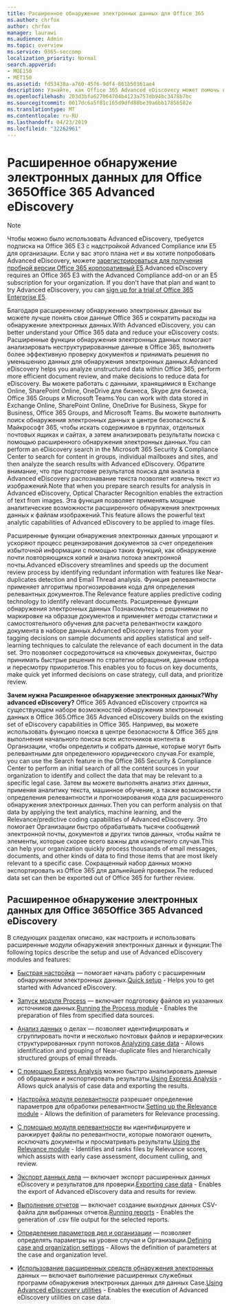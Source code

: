 ```yaml
---
title: Расширенное обнаружение электронных данных для Office 365
ms.author: chrfox
author: chrfox
manager: laurawi
ms.audience: Admin
ms.topic: overview
ms.service: O365-seccomp
localization_priority: Normal
search.appverid:
- MOE150
- MET150
ms.assetid: fd53438a-a760-45f6-9df4-861b50161ae4
description: Узнайте, как Office 365 Advanced eDiscovery может помочь вам анализировать данные в Office 365, упростить процесс рецензирования документов и принимать решения для эффективного обнаружения электронных данных.
ms.openlocfilehash: 203d3bfa627064704b4123a757db94bc3478b7bc
ms.sourcegitcommit: 0017dc6a5f81c165d9dfd88be39a6bb17856582e
ms.translationtype: MT
ms.contentlocale: ru-RU
ms.lasthandoff: 04/23/2019
ms.locfileid: "32262961"
---
```

# <a name="office-365-advanced-ediscovery"></a><span data-ttu-id="92c20-103">Расширенное обнаружение электронных данных для Office 365</span><span class="sxs-lookup"><span data-stu-id="92c20-103">Office 365 Advanced eDiscovery</span></span>

> [!NOTE]
> <span data-ttu-id="92c20-p101">Чтобы можно было использовать Advanced eDiscovery, требуется подписка на Office 365 E3 с надстройкой Advanced Compliance или E5 для организации. Если у вас этого плана нет и вы хотите попробовать Advanced eDiscovery, можете [зарегистрироваться для получения пробной версии Office 365 корпоративный E5](https://go.microsoft.com/fwlink/p/?LinkID=698279).</span><span class="sxs-lookup"><span data-stu-id="92c20-p101">Advanced eDiscovery requires an Office 365 E3 with the Advanced Compliance add-on or an E5 subscription for your organization. If you don't have that plan and want to try Advanced eDiscovery, you can [sign up for a trial of Office 365 Enterprise E5](https://go.microsoft.com/fwlink/p/?LinkID=698279).</span></span> 
  
<span data-ttu-id="92c20-106">Благодаря расширенному обнаружению электронных данных вы можете лучше понять свои данные Office 365 и сократить расходы на обнаружение электронных данных.</span><span class="sxs-lookup"><span data-stu-id="92c20-106">With Advanced eDiscovery, you can better understand your Office 365 data and reduce your eDiscovery costs.</span></span> <span data-ttu-id="92c20-107">Расширенные функции обнаружения электронных данных помогают анализировать неструктурированные данные в Office 365, выполнять более эффективную проверку документов и принимать решения по уменьшению данных для обнаружения электронных данных.</span><span class="sxs-lookup"><span data-stu-id="92c20-107">Advanced eDiscovery helps you analyze unstructured data within Office 365, perform more efficient document review, and make decisions to reduce data for eDiscovery.</span></span> <span data-ttu-id="92c20-108">Вы можете работать с данными, хранящимися в Exchange Online, SharePoint Online, OneDrive для бизнеса, Skype для бизнеса, Office 365 Groups и Microsoft Teams.</span><span class="sxs-lookup"><span data-stu-id="92c20-108">You can work with data stored in Exchange Online, SharePoint Online, OneDrive for Business, Skype for Business, Office 365 Groups, and Microsoft Teams.</span></span> <span data-ttu-id="92c20-109">Вы можете выполнить поиск обнаружения электронных данных в центре безопасности &amp; Майкрософт 365, чтобы искать содержимое в группах, отдельных почтовых ящиках и сайтах, а затем анализировать результаты поиска с помощью расширенного обнаружения электронных данных.</span><span class="sxs-lookup"><span data-stu-id="92c20-109">You can perform an eDiscovery search in the Microsoft 365 Security &amp; Compliance Center to search for content in groups, individual mailboxes and sites, and then analyze the search results with Advanced eDiscovery.</span></span> <span data-ttu-id="92c20-110">Обратите внимание, что при подготовке результатов поиска для анализа в Advanced eDiscovery распознавание текста позволяет извлечь текст из изображений.</span><span class="sxs-lookup"><span data-stu-id="92c20-110">Note that when you prepare search results for analysis in Advanced eDiscovery, Optical Character Recognition enables the extraction of text from images.</span></span> <span data-ttu-id="92c20-111">Эта функция позволяет применять мощные аналитические возможности расширенного обнаружения электронных данных к файлам изображений.</span><span class="sxs-lookup"><span data-stu-id="92c20-111">This feature allows the powerful text analytic capabilities of Advanced eDiscovery to be applied to image files.</span></span>
  
<span data-ttu-id="92c20-112">Расширенные функции обнаружения электронных данных упрощают и ускоряют процесс рецензирования документов за счет определения избыточной информации с помощью таких функций, как обнаружение почти повторяющихся копий и анализ потока электронной почты.</span><span class="sxs-lookup"><span data-stu-id="92c20-112">Advanced eDiscovery streamlines and speeds up the document review process by identifying redundant information with features like Near-duplicates detection and Email Thread analysis.</span></span> <span data-ttu-id="92c20-113">Функция релевантности применяет алгоритмы прогнозирования кода для определения релевантных документов.</span><span class="sxs-lookup"><span data-stu-id="92c20-113">The Relevance feature applies predictive coding technology to identify relevant documents.</span></span> <span data-ttu-id="92c20-114">Расширенные функции обнаружения электронных данных Познакомьтесь с решениями по маркировке на образце документов и применяет методы статистики и самостоятельного обучения для расчета релевантности каждого документа в наборе данных.</span><span class="sxs-lookup"><span data-stu-id="92c20-114">Advanced eDiscovery learns from your tagging decisions on sample documents and applies statistical and self-learning techniques to calculate the relevance of each document in the data set.</span></span> <span data-ttu-id="92c20-115">Это позволяет сосредоточиться на ключевых документах, быстро принимать быстрые решения по стратегии обращения, данным отбора и пересмотру приоритетов.</span><span class="sxs-lookup"><span data-stu-id="92c20-115">This enables you to focus on key documents, make quick yet informed decisions on case strategy, cull data, and prioritize review.</span></span>
  
 <span data-ttu-id="92c20-116">**Зачем нужна Расширенное обнаружение электронных данных?**</span><span class="sxs-lookup"><span data-stu-id="92c20-116">**Why advanced eDiscovery?**</span></span> <span data-ttu-id="92c20-117">Office 365 Advanced eDiscovery строится на существующем наборе возможностей обнаружения электронных данных в Office 365.</span><span class="sxs-lookup"><span data-stu-id="92c20-117">Office 365 Advanced eDiscovery builds on the existing set of eDiscovery capabilities in Office 365.</span></span> <span data-ttu-id="92c20-118">Например, вы можете использовать функцию поиска в центре безопасности &amp; Office 365 для выполнения начального поиска всех источников контента в Организации, чтобы определить и собрать данные, которые могут быть релевантными для определенного юридического случая.</span><span class="sxs-lookup"><span data-stu-id="92c20-118">For example, you can use the Search feature in the Office 365 Security &amp; Compliance Center to perform an initial search of all the content sources in your organization to identify and collect the data that may be relevant to a specific legal case.</span></span> <span data-ttu-id="92c20-119">Затем вы можете выполнять анализ этих данных, применяя аналитику текста, машинное обучение, а также возможности определения релевантности и прогнозирования кода для расширенного обнаружения электронных данных.</span><span class="sxs-lookup"><span data-stu-id="92c20-119">Then you can perform analysis on that data by applying the text analytics, machine learning, and the Relevance/predictive coding capabilities of Advanced eDiscovery.</span></span> <span data-ttu-id="92c20-120">Это помогает Организации быстро обрабатывать тысячи сообщений электронной почты, документов и других типов данных, чтобы найти те элементы, которые скорее всего важны для конкретного случая.</span><span class="sxs-lookup"><span data-stu-id="92c20-120">This can help your organization quickly process thousands of email messages, documents, and other kinds of data to find those items that are most likely relevant to a specific case.</span></span> <span data-ttu-id="92c20-121">Сокращенный набор данных можно экспортировать из Office 365 для дальнейшей проверки.</span><span class="sxs-lookup"><span data-stu-id="92c20-121">The reduced data set can then be exported out of Office 365 for further review.</span></span> 
  
## <a name="office-365-advanced-ediscovery"></a><span data-ttu-id="92c20-122">Расширенное обнаружение электронных данных для Office 365</span><span class="sxs-lookup"><span data-stu-id="92c20-122">Office 365 Advanced eDiscovery</span></span>

<span data-ttu-id="92c20-123">В следующих разделах описано, как настроить и использовать расширенные модули обнаружения электронных данных и функции:</span><span class="sxs-lookup"><span data-stu-id="92c20-123">The following topics describe the setup and use of Advanced eDiscovery modules and features:</span></span>
  
- <span data-ttu-id="92c20-124">[Быстрая настройка](quick-setup-for-advanced-ediscovery.md) — помогает начать работу с расширенным обнаружением электронных данных.</span><span class="sxs-lookup"><span data-stu-id="92c20-124">[Quick setup](quick-setup-for-advanced-ediscovery.md) - Helps you to get started with Advanced eDiscovery.</span></span> 
    
- <span data-ttu-id="92c20-125">[Запуск модуля Process](run-the-process-module-in-advanced-ediscovery.md) — включает подготовку файлов из указанных источников данных.</span><span class="sxs-lookup"><span data-stu-id="92c20-125">[Running the Process module](run-the-process-module-in-advanced-ediscovery.md) - Enables the preparation of files from specified data sources.</span></span> 
    
- <span data-ttu-id="92c20-126">[Анализ данных](analyze-case-data-with-advanced-ediscovery.md) о делах — позволяет идентифицировать и сгруппировать почти и несколько почтовых файлов и иерархических структурированных групп потоков.</span><span class="sxs-lookup"><span data-stu-id="92c20-126">[Analyzing case data](analyze-case-data-with-advanced-ediscovery.md) - Allows identification and grouping of Near-duplicate files and hierarchically structured groups of email threads.</span></span> 

- <span data-ttu-id="92c20-127">[С помощью Express Analysis](use-express-analysis-in-advanced-ediscovery.md) можно быстро анализировать данные об обращении и экспортировать результаты.</span><span class="sxs-lookup"><span data-stu-id="92c20-127">[Using Express Analysis](use-express-analysis-in-advanced-ediscovery.md) - Allows quick analysis of case data and exporting the results.</span></span> 
    
- <span data-ttu-id="92c20-128">[Настройка модуля релевантности](manage-relevance-setup-in-advanced-ediscovery.md) разрешает определение параметров для обработки релевантности.</span><span class="sxs-lookup"><span data-stu-id="92c20-128">[Setting up the Relevance module](manage-relevance-setup-in-advanced-ediscovery.md) - Allows the definition of parameters for Relevance processing.</span></span> 
    
- <span data-ttu-id="92c20-129">[С помощью модуля релевантности](use-relevance-in-advanced-ediscovery.md) вы идентифицируете и ранжирует файлы по релевантности, которые помогают оценить, исключать документы и просматривать результаты.</span><span class="sxs-lookup"><span data-stu-id="92c20-129">[Using the Relevance module](use-relevance-in-advanced-ediscovery.md) - Identifies and ranks files by Relevance scores, which assists with early case assessment, document culling, and review.</span></span> 
    
- <span data-ttu-id="92c20-130">[Экспорт данных дела](export-case-data-in-advanced-ediscovery.md) — включает экспорт расширенных данных eDiscovery и результатов для проверки.</span><span class="sxs-lookup"><span data-stu-id="92c20-130">[Exporting case data](export-case-data-in-advanced-ediscovery.md) - Enables the export of Advanced eDiscovery data and results for review.</span></span> 
    
- <span data-ttu-id="92c20-131">[Выполнение отчетов](run-reports-in-advanced-ediscovery.md) — включает создание выходных данных CSV-файла для выбранных отчетов.</span><span class="sxs-lookup"><span data-stu-id="92c20-131">[Running reports](run-reports-in-advanced-ediscovery.md) - Enables the generation of .csv file output for the selected reports.</span></span> 
    
- <span data-ttu-id="92c20-132">[Определение параметров дел и организации](define-case-and-tenant-settings-in-advanced-ediscovery.md) — позволяет определять параметры на уровне случая и Организации.</span><span class="sxs-lookup"><span data-stu-id="92c20-132">[Defining case and organization settings](define-case-and-tenant-settings-in-advanced-ediscovery.md) - Allows the definition of parameters at the case and organization level.</span></span> 
    
- <span data-ttu-id="92c20-133">[Использование расширенных средств обнаружения электронных](use-advanced-ediscovery-utilities.md) данных — включает выполнение расширенных служебных программ обнаружения электронных данных для данных Case.</span><span class="sxs-lookup"><span data-stu-id="92c20-133">[Using Advanced eDiscovery utilities](use-advanced-ediscovery-utilities.md) - Enables the execution of  Advanced eDiscovery utilities on case data.</span></span> 
